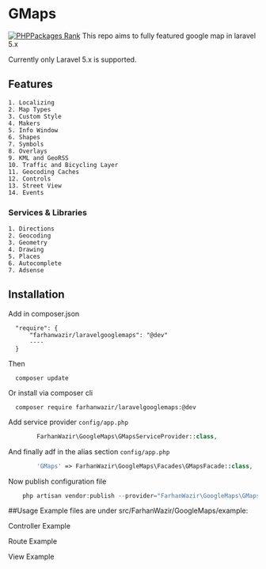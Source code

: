 # GMaps
[![PHPPackages Rank](http://phppackages.org/p/farhanwazir/laravelgooglemaps/badge/rank.svg)](http://phppackages.org/p/farhanwazir/laravelgooglemaps)
This repo aims to fully featured google map in laravel 5.x

Currently only Laravel 5.x is supported.

## Features
    1. Localizing
    2. Map Types
    3. Custom Style
    4. Makers
    5. Info Window
    6. Shapes
    7. Symbols
    8. Overlays
    9. KML and GeoRSS
    10. Traffic and Bicycling Layer
    11. Geocoding Caches
    12. Controls
    13. Street View
    14. Events

### Services & Libraries
    1. Directions
    2. Geocoding
    3. Geometry
    4. Drawing
    5. Places
    6. Autocomplete
    7. Adsense

## Installation
Add in composer.json
```
  "require": {
      "farhanwazir/laravelgooglemaps": "@dev"
      ----
  }
```
Then
```
  composer update
```
Or install via composer cli
```
  composer require farhanwazir/laravelgooglemaps:@dev
```

Add service provider `config/app.php`
```php
        FarhanWazir\GoogleMaps\GMapsServiceProvider::class,
```

And finally adf in the alias section `config/app.php`
```php
        'GMaps' => FarhanWazir\GoogleMaps\Facades\GMapsFacade::class,
```

Now publish configuration file
```php
    php artisan vendor:publish --provider="FarhanWazir\GoogleMaps\GMapsServiceProvider" --tag="config"
```

##Usage
Example files are under src/FarhanWazir/GoogleMaps/example:

Controller Example

Route Example

View Example
